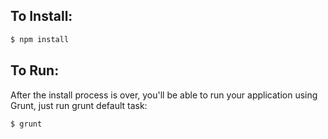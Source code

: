 
## To Install: 

```bash
$ npm install
```

## To Run:
After the install process is over, you'll be able to run your application using Grunt, just run grunt default task:

```
$ grunt
```
